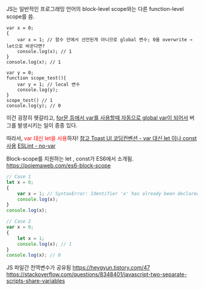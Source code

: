 JS는 일반적인 프로그래밍 언어의 block-level scope와는 다른 function-level scope를 씀.
```JS
var x = 0;
{
	var x = 1; // 함수 안에서 선언된게 아니므로 global 변수; 0을 overwrite → let으로 바꾼다면?
	console.log(x); // 1
}
console.log(x); // 1

var y = 0;
function scope_test(){
	var y = 1; // local 변수
	console.log(y);
}
scope_test() // 1
console.log(y); // 0
```

이건 굉장히 헷갈리고, <u>for문 등에서 var를 사용할때 자동으로 global var이 되어서</u> 버그를 발생시키는 일이 종종 있다.

따라서, <span style="color:red">var 대신 let을 사용</span>하자!
[참고 Toast UI 코딩컨벤션 - var 대신 let 이나 const 사용](https://ui.toast.com/fe-guide/ko_CODING-CONVENTION#%EA%B0%92%EC%9D%B4-%EB%B3%80%ED%95%98%EC%A7%80-%EC%95%8A%EB%8A%94-%EB%B3%80%EC%88%98%EB%8A%94-const%EB%A5%BC-%EA%B0%92%EC%9D%B4-%EB%B3%80%ED%95%98%EB%8A%94-%EB%B3%80%EC%88%98%EB%8A%94-let%EC%9D%84-%EC%82%AC%EC%9A%A9%ED%95%98%EC%97%AC-%EC%84%A0%EC%96%B8%ED%95%9C%EB%8B%A4-var%EB%8A%94-%EC%A0%88%EB%8C%80%EB%A1%9C-%EC%82%AC%EC%9A%A9%ED%95%98%EC%A7%80-%EC%95%8A%EB%8F%84%EB%A1%9D-%ED%95%9C%EB%8B%A4)
[ESLint - no-var](https://eslint.org/docs/rules/no-var)



Block-scope를 지원하는 let , const가 ES6에서 소개됨.
https://poiemaweb.com/es6-block-scope

```js
// Case 1 
let x = 0;
{
	var x = 1; // SyntaxError: Identifier 'x' has already been declared
	console.log(x);
}
console.log(x);

// Case 2
var x = 0;
{
	let x = 1;
	console.log(x); // 1
}
console.log(x); // 0
```



JS 파일간 전역변수가 공유됨
https://heygyun.tistory.com/47
https://stackoverflow.com/questions/8348401/javascript-two-separate-scripts-share-variables

